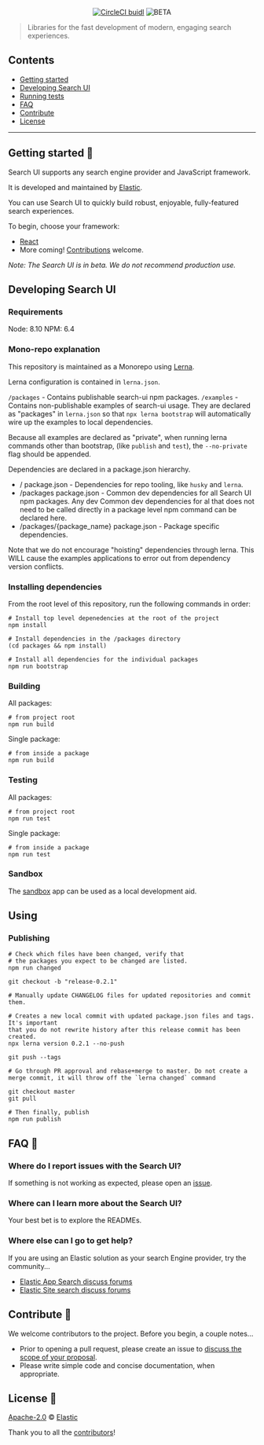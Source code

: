 <p align="center"><a href="https://circleci.com/gh/elastic/search-ui/tree/master"><img src="https://circleci.com/gh/elastic/search-ui/tree/master.svg?style=svg&circle-token=c637bc2af60035a1f4cb5367071999ced238be76" alt="CircleCI buidl"></a>
<img src="https://img.shields.io/badge/version-beta-red.svg" alt="BETA" /></p>

> Libraries for the fast development of modern, engaging search experiences.

## Contents

- [Getting started](#getting-started-)
- [Developing Search UI](#developing-search-ui)
- [Running tests](#running-tests)
- [FAQ](#faq-)
- [Contribute](#contribute-)
- [License](#license-)

---

## Getting started 🐣

Search UI supports any search engine provider and JavaScript framework.

It is developed and maintained by [Elastic](https://elastic.co).

You can use Search UI to quickly build robust, enjoyable, fully-featured search experiences.

To begin, choose your framework:

- [React](packages/react-search-ui/README.md)
- More coming! [Contributions](#contribute-) welcome.

_Note: The Search UI is in beta. We do not recommend production use._

## Developing Search UI

### Requirements

Node: 8.10
NPM: 6.4

### Mono-repo explanation

This repository is maintained as a Monorepo using [Lerna](https://lernajs.io/).

Lerna configuration is contained in `lerna.json`.

`/packages` - Contains publishable search-ui npm packages.
`/examples` - Contains non-publishable examples of search-ui usage. They are declared
as "packages" in `lerna.json` so that `npx lerna bootstrap` will automatically wire up the
examples to local dependencies.

Because all examples are declared as "private", when running lerna commands other than bootstrap, (like `publish` and
`test`), the `--no-private` flag should be appended.

Dependencies are declared in a package.json hierarchy.

- / package.json - Dependencies for repo tooling, like `husky` and `lerna`.
- /packages package.json - Common dev dependencies for all Search UI npm packages. Any dev Common dev dependencies for al that does not need to be called directly in a package level npm command
  can be declared here.
- /packages/{package_name} package.json - Package specific dependencies.

Note that we do not encourage "hoisting" dependencies through lerna. This WILL
cause the examples applications to error out from dependency version conflicts.

<a id="install"></a>

### Installing dependencies

From the root level of this repository, run the following commands in order:

```shell
# Install top level depenedencies at the root of the project
npm install

# Install dependencies in the /packages directory
(cd packages && npm install)

# Install all dependencies for the individual packages
npm run bootstrap
```

### Building

All packages:

```shell
# from project root
npm run build
```

Single package:

```shell
# from inside a package
npm run build
```

### Testing

All packages:

```shell
# from project root
npm run test
```

Single package:

```shell
# from inside a package
npm run test
```

### Sandbox

The [sandbox](examples/sandbox/README.md) app can be used as a local development
aid.

## Using

### Publishing

```
# Check which files have been changed, verify that
# the packages you expect to be changed are listed.
npm run changed

git checkout -b "release-0.2.1"

# Manually update CHANGELOG files for updated repositories and commit them.

# Creates a new local commit with updated package.json files and tags. It's important
that you do not rewrite history after this release commit has been created.
npx lerna version 0.2.1 --no-push

git push --tags

# Go through PR approval and rebase+merge to master. Do not create a merge commit, it will throw off the `lerna changed` command

git checkout master
git pull

# Then finally, publish
npm run publish
```

## FAQ 🔮

### Where do I report issues with the Search UI?

If something is not working as expected, please open an [issue](https://github.com/elastic/search-ui/issues/new).

### Where can I learn more about the Search UI?

Your best bet is to explore the READMEs.

### Where else can I go to get help?

If you are using an Elastic solution as your search Engine provider, try the community...

- [Elastic App Search discuss forums](https://discuss.elastic.co/c/app-search)
- [Elastic Site search discuss forums](https://discuss.elastic.co/c/site-search)

## Contribute 🚀

We welcome contributors to the project. Before you begin, a couple notes...

- Prior to opening a pull request, please create an issue to [discuss the scope of your proposal](https://github.com/elastic/search-ui/issues).
- Please write simple code and concise documentation, when appropriate.

## License 📗

[Apache-2.0](https://github.com/elastic/search-ui/blob/master/LICENSE) © [Elastic](https://github.com/elastic)

Thank you to all the [contributors](https://github.com/elastic/search-ui/graphs/contributors)!
